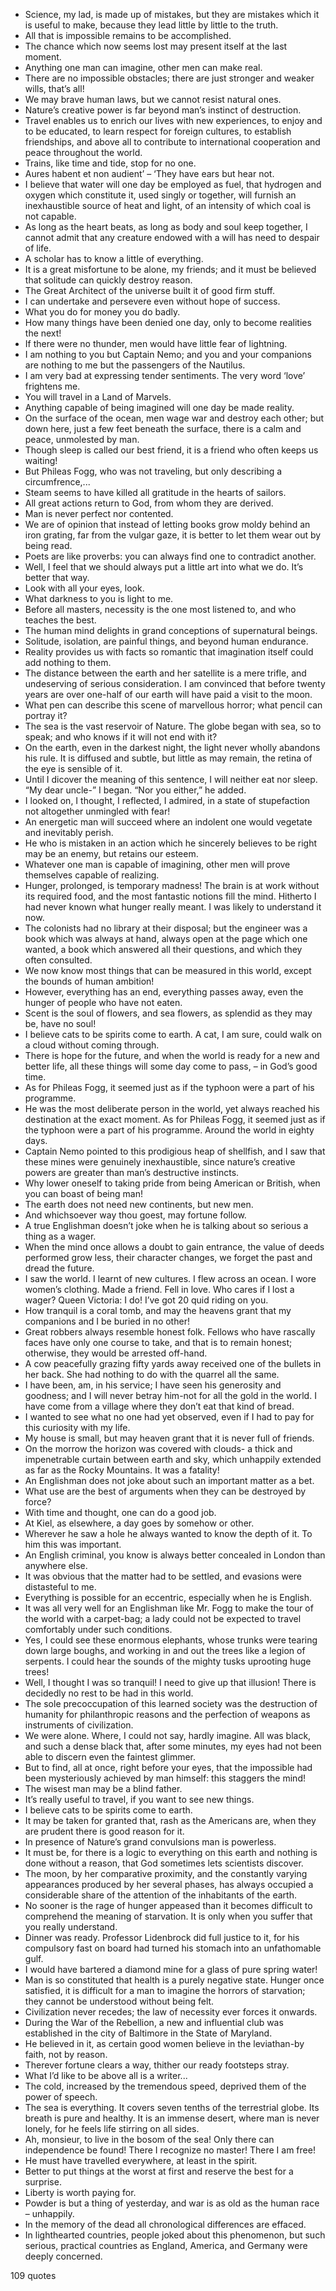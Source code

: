  - Science, my lad, is made up of mistakes, but they are mistakes which it is useful to make, because they lead little by little to the truth.
 - All that is impossible remains to be accomplished.
 - The chance which now seems lost may present itself at the last moment.
 - Anything one man can imagine, other men can make real.
 - There are no impossible obstacles; there are just stronger and weaker wills, that’s all!
 - We may brave human laws, but we cannot resist natural ones.
 - Nature’s creative power is far beyond man’s instinct of destruction.
 - Travel enables us to enrich our lives with new experiences, to enjoy and to be educated, to learn respect for foreign cultures, to establish friendships, and above all to contribute to international cooperation and peace throughout the world.
 - Trains, like time and tide, stop for no one.
 - Aures habent et non audient’ – ‘They have ears but hear not.
 - I believe that water will one day be employed as fuel, that hydrogen and oxygen which constitute it, used singly or together, will furnish an inexhaustible source of heat and light, of an intensity of which coal is not capable.
 - As long as the heart beats, as long as body and soul keep together, I cannot admit that any creature endowed with a will has need to despair of life.
 - A scholar has to know a little of everything.
 - It is a great misfortune to be alone, my friends; and it must be believed that solitude can quickly destroy reason.
 - The Great Architect of the universe built it of good firm stuff.
 - I can undertake and persevere even without hope of success.
 - What you do for money you do badly.
 - How many things have been denied one day, only to become realities the next!
 - If there were no thunder, men would have little fear of lightning.
 - I am nothing to you but Captain Nemo; and you and your companions are nothing to me but the passengers of the Nautilus.
 - I am very bad at expressing tender sentiments. The very word ‘love’ frightens me.
 - You will travel in a Land of Marvels.
 - Anything capable of being imagined will one day be made reality.
 - On the surface of the ocean, men wage war and destroy each other; but down here, just a few feet beneath the surface, there is a calm and peace, unmolested by man.
 - Though sleep is called our best friend, it is a friend who often keeps us waiting!
 - But Phileas Fogg, who was not traveling, but only describing a circumfrence,...
 - Steam seems to have killed all gratitude in the hearts of sailors.
 - All great actions return to God, from whom they are derived.
 - Man is never perfect nor contented.
 - We are of opinion that instead of letting books grow moldy behind an iron grating, far from the vulgar gaze, it is better to let them wear out by being read.
 - Poets are like proverbs: you can always find one to contradict another.
 - Well, I feel that we should always put a little art into what we do. It’s better that way.
 - Look with all your eyes, look.
 - What darkness to you is light to me.
 - Before all masters, necessity is the one most listened to, and who teaches the best.
 - The human mind delights in grand conceptions of supernatural beings.
 - Solitude, isolation, are painful things, and beyond human endurance.
 - Reality provides us with facts so romantic that imagination itself could add nothing to them.
 - The distance between the earth and her satellite is a mere trifle, and undeserving of serious consideration. I am convinced that before twenty years are over one-half of our earth will have paid a visit to the moon.
 - What pen can describe this scene of marvellous horror; what pencil can portray it?
 - The sea is the vast reservoir of Nature. The globe began with sea, so to speak; and who knows if it will not end with it?
 - On the earth, even in the darkest night, the light never wholly abandons his rule. It is diffused and subtle, but little as may remain, the retina of the eye is sensible of it.
 - Until I dicover the meaning of this sentence, I will neither eat nor sleep. “My dear uncle-” I began. “Nor you either,” he added.
 - I looked on, I thought, I reflected, I admired, in a state of stupefaction not altogether unmingled with fear!
 - An energetic man will succeed where an indolent one would vegetate and inevitably perish.
 - He who is mistaken in an action which he sincerely believes to be right may be an enemy, but retains our esteem.
 - Whatever one man is capable of imagining, other men will prove themselves capable of realizing.
 - Hunger, prolonged, is temporary madness! The brain is at work without its required food, and the most fantastic notions fill the mind. Hitherto I had never known what hunger really meant. I was likely to understand it now.
 - The colonists had no library at their disposal; but the engineer was a book which was always at hand, always open at the page which one wanted, a book which answered all their questions, and which they often consulted.
 - We now know most things that can be measured in this world, except the bounds of human ambition!
 - However, everything has an end, everything passes away, even the hunger of people who have not eaten.
 - Scent is the soul of flowers, and sea flowers, as splendid as they may be, have no soul!
 - I believe cats to be spirits come to earth. A cat, I am sure, could walk on a cloud without coming through.
 - There is hope for the future, and when the world is ready for a new and better life, all these things will some day come to pass, – in God’s good time.
 - As for Phileas Fogg, it seemed just as if the typhoon were a part of his programme.
 - He was the most deliberate person in the world, yet always reached his destination at the exact moment. As for Phileas Fogg, it seemed just as if the typhoon were a part of his programme. Around the world in eighty days.
 - Captain Nemo pointed to this prodigious heap of shellfish, and I saw that these mines were genuinely inexhaustible, since nature’s creative powers are greater than man’s destructive instincts.
 - Why lower oneself to taking pride from being American or British, when you can boast of being man!
 - The earth does not need new continents, but new men.
 - And whichsoever way thou goest, may fortune follow.
 - A true Englishman doesn’t joke when he is talking about so serious a thing as a wager.
 - When the mind once allows a doubt to gain entrance, the value of deeds performed grow less, their character changes, we forget the past and dread the future.
 - I saw the world. I learnt of new cultures. I flew across an ocean. I wore women’s clothing. Made a friend. Fell in love. Who cares if I lost a wager? Queen Victoria: I do! I’ve got 20 quid riding on you.
 - How tranquil is a coral tomb, and may the heavens grant that my companions and I be buried in no other!
 - Great robbers always resemble honest folk. Fellows who have rascally faces have only one course to take, and that is to remain honest; otherwise, they would be arrested off-hand.
 - A cow peacefully grazing fifty yards away received one of the bullets in her back. She had nothing to do with the quarrel all the same.
 - I have been, am, in his service; I have seen his generosity and goodness; and I will never betray him-not for all the gold in the world. I have come from a village where they don’t eat that kind of bread.
 - I wanted to see what no one had yet observed, even if I had to pay for this curiosity with my life.
 - My house is small, but may heaven grant that it is never full of friends.
 - On the morrow the horizon was covered with clouds- a thick and impenetrable curtain between earth and sky, which unhappily extended as far as the Rocky Mountains. It was a fatality!
 - An Englishman does not joke about such an important matter as a bet.
 - What use are the best of arguments when they can be destroyed by force?
 - With time and thought, one can do a good job.
 - At Kiel, as elsewhere, a day goes by somehow or other.
 - Wherever he saw a hole he always wanted to know the depth of it. To him this was important.
 - An English criminal, you know is always better concealed in London than anywhere else.
 - It was obvious that the matter had to be settled, and evasions were distasteful to me.
 - Everything is possible for an eccentric, especially when he is English.
 - It was all very well for an Englishman like Mr. Fogg to make the tour of the world with a carpet-bag; a lady could not be expected to travel comfortably under such conditions.
 - Yes, I could see these enormous elephants, whose trunks were tearing down large boughs, and working in and out the trees like a legion of serpents. I could hear the sounds of the mighty tusks uprooting huge trees!
 - Well, I thought I was so tranquil! I need to give up that illusion! There is decidedly no rest to be had in this world.
 - The sole precoccupation of this learned society was the destruction of humanity for philanthropic reasons and the perfection of weapons as instruments of civilization.
 - We were alone. Where, I could not say, hardly imagine. All was black, and such a dense black that, after some minutes, my eyes had not been able to discern even the faintest glimmer.
 - But to find, all at once, right before your eyes, that the impossible had been mysteriously achieved by man himself: this staggers the mind!
 - The wisest man may be a blind father.
 - It’s really useful to travel, if you want to see new things.
 - I believe cats to be spirits come to earth.
 - It may be taken for granted that, rash as the Americans are, when they are prudent there is good reason for it.
 - In presence of Nature’s grand convulsions man is powerless.
 - It must be, for there is a logic to everything on this earth and nothing is done without a reason, that God sometimes lets scientists discover.
 - The moon, by her comparative proximity, and the constantly varying appearances produced by her several phases, has always occupied a considerable share of the attention of the inhabitants of the earth.
 - No sooner is the rage of hunger appeased than it becomes difficult to comprehend the meaning of starvation. It is only when you suffer that you really understand.
 - Dinner was ready. Professor Lidenbrock did full justice to it, for his compulsory fast on board had turned his stomach into an unfathomable gulf.
 - I would have bartered a diamond mine for a glass of pure spring water!
 - Man is so constituted that health is a purely negative state. Hunger once satisfied, it is difficult for a man to imagine the horrors of starvation; they cannot be understood without being felt.
 - Civilization never recedes; the law of necessity ever forces it onwards.
 - During the War of the Rebellion, a new and influential club was established in the city of Baltimore in the State of Maryland.
 - He believed in it, as certain good women believe in the leviathan-by faith, not by reason.
 - Therever fortune clears a way, thither our ready footsteps stray.
 - What I’d like to be above all is a writer...
 - The cold, increased by the tremendous speed, deprived them of the power of speech.
 - The sea is everything. It covers seven tenths of the terrestrial globe. Its breath is pure and healthy. It is an immense desert, where man is never lonely, for he feels life stirring on all sides.
 - Ah, monsieur, to live in the bosom of the sea! Only there can independence be found! There I recognize no master! There I am free!
 - He must have travelled everywhere, at least in the spirit.
 - Better to put things at the worst at first and reserve the best for a surprise.
 - Liberty is worth paying for.
 - Powder is but a thing of yesterday, and war is as old as the human race – unhappily.
 - In the memory of the dead all chronological differences are effaced.
 - In lighthearted countries, people joked about this phenomenon, but such serious, practical countries as England, America, and Germany were deeply concerned.

109 quotes